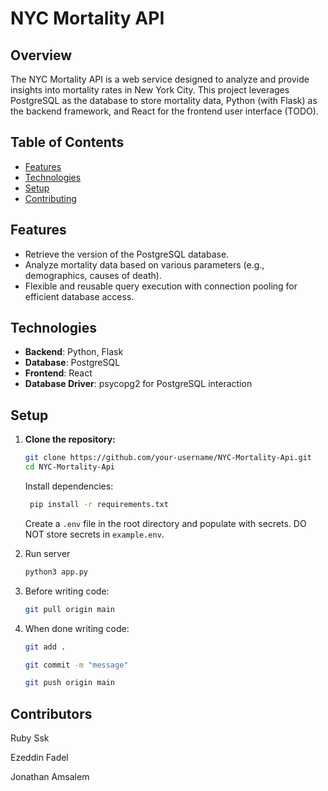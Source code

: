 # NYC Mortality API

## Overview

The NYC Mortality API is a web service designed to analyze and provide insights into mortality rates in New York City. This project leverages PostgreSQL as the database to store mortality data, Python (with Flask) as the backend framework, and React for the frontend user interface (TODO).

## Table of Contents

- [Features](#features)
- [Technologies](#technologies)
- [Setup](#Setup)
- [Contributing](#contributing)

## Features

- Retrieve the version of the PostgreSQL database.
- Analyze mortality data based on various parameters (e.g., demographics, causes of death).
- Flexible and reusable query execution with connection pooling for efficient database access.

## Technologies

- **Backend**: Python, Flask
- **Database**: PostgreSQL
- **Frontend**: React
- **Database Driver**: psycopg2 for PostgreSQL interaction

## Setup

1. **Clone the repository:**

   ```bash
   git clone https://github.com/your-username/NYC-Mortality-Api.git
   cd NYC-Mortality-Api
   ```

   Install dependencies:
   ```bash
    pip install -r requirements.txt
    ```

   Create a `.env` file in the root directory and populate with secrets. DO NOT store secrets in `example.env`.

2. Run server

   ```bash 
   python3 app.py
   ```

3. Before writing code:
     ```bash 
   git pull origin main
   ```

4. When done writing code:
      ```bash 
   git add . 
   ```
      ```bash 
   git commit -m "message"
   ```

      ```bash 
   git push origin main
   ```

## Contributors
   Ruby Ssk
   
   Ezeddin Fadel
   
   Jonathan Amsalem
